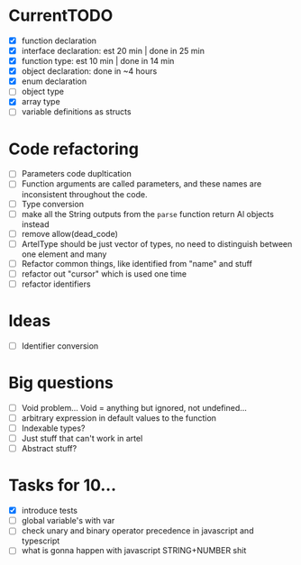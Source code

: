 # CurrentTODO
- [x] function declaration
- [x] interface declaration: est 20 min | done in 25 min
- [x] function type: est 10 min | done in 14 min
- [x] object declaration: done in ~4 hours
- [x] enum declaration
- [ ] object type
- [x] array type
- [ ] variable definitions as structs

# Code refactoring
- [ ] Parameters code dupltication
- [ ] Function arguments are called parameters, and these names are inconsistent throughout the code.
- [ ] Type conversion
- [ ] make all the String outputs from the `parse` function return Al objects instead
- [ ] remove allow(dead_code)
- [ ] ArtelType should be just vector of types, no need to distinguish between one element and many
- [ ] Refactor common things, like identified from "name" and stuff
- [ ] refactor out "cursor" which is used one time
- [ ] refactor identifiers

# Ideas
- [ ] Identifier conversion

# Big questions
- [ ] Void problem... Void = anything but ignored, not undefined...
- [ ] arbitrary expression in default values to the function
- [ ] Indexable types?
- [ ] Just stuff that can't work in artel
- [ ] Abstract stuff?

# Tasks for 10...
- [x] introduce tests
- [ ] global variable's with var
- [ ] check unary and binary operator precedence in javascript and typescript
- [ ] what is gonna happen with javascript STRING+NUMBER shit
